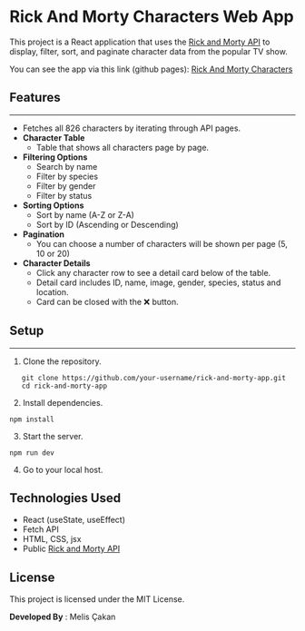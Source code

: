 # Rick And Morty Characters Web App

This project is a React application that uses the [Rick and Morty API](https://rickandmortyapi.com/) to display, filter, sort, and paginate character data from the popular TV show.

You can see the app via this link (github pages): [Rick And Morty Characters](https://meliscakan.github.io/rick-and-morty-app/)

## Features

---

- Fetches all 826 characters by iterating through API pages.
- **Character Table**
  - Table that shows all characters page by page.
- **Filtering Options**
  - Search by name
  - Filter by species
  - Filter by gender
  - Filter by status
- **Sorting Options**
  - Sort by name (A-Z or Z-A)
  - Sort by ID (Ascending or Descending)
- **Pagination**
  - You can choose a number of characters will be shown per page (5, 10 or 20)
- **Character Details**
  - Click any character row to see a detail card below of the table.
  - Detail card includes ID, name, image, gender, species, status and location.
  - Card can be closed with the ❌ button.

## Setup

---

1. Clone the repository.

```
   git clone https://github.com/your-username/rick-and-morty-app.git
   cd rick-and-morty-app

```

2. Install dependencies.

```
npm install
```

3. Start the server.

```
npm run dev
```

4. Go to your local host.

## Technologies Used

- React (useState, useEffect)
- Fetch API
- HTML, CSS, jsx
- Public [Rick and Morty API](https://rickandmortyapi.com/)

## License

This project is licensed under the MIT License.

**Developed By** : Melis Çakan
